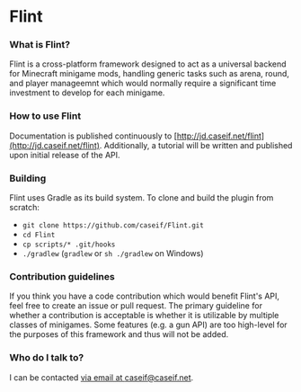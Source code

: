 # Flint

### What is Flint?

Flint is a cross-platform framework designed to act as a universal backend for Minecraft minigame mods, handling generic
tasks such as arena, round, and player manageemnt which would normally require a significant time investment to develop
for each minigame.

### How to use Flint

Documentation is published continuously to [http://jd.caseif.net/flint](http://jd.caseif.net/flint). Additionally, a
tutorial will be written and published upon initial release of the API.

### Building

Flint uses Gradle as its build system. To clone and build the plugin from scratch:

- `git clone https://github.com/caseif/Flint.git`
- `cd Flint`
- `cp scripts/* .git/hooks`
- `./gradlew` (`gradlew` or `sh ./gradlew` on Windows)

### Contribution guidelines ###

If you think you have a code contribution which would benefit Flint's API, feel free to create an issue or pull request.
The primary guideline for whether a contribution is acceptable is whether it is utilizable by multiple classes of
minigames. Some features (e.g. a gun API) are too high-level for the purposes of this framework and thus will not be
added.

### Who do I talk to? ###

I can be contacted [via email at caseif@caseif.net](mailto:caseif@caseif.net).
